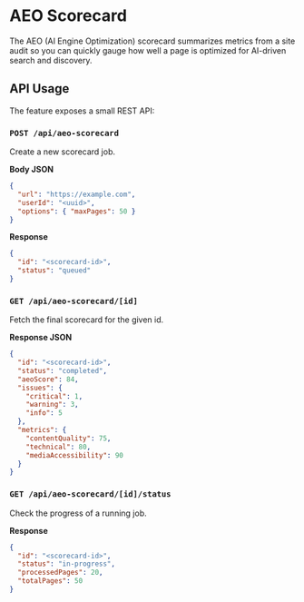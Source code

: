 # AEO Scorecard

The AEO (AI Engine Optimization) scorecard summarizes metrics from a site audit so you can quickly gauge how well a page is optimized for AI-driven search and discovery.

## API Usage

The feature exposes a small REST API:

### `POST /api/aeo-scorecard`
Create a new scorecard job.

**Body JSON**
```json
{
  "url": "https://example.com",
  "userId": "<uuid>",
  "options": { "maxPages": 50 }
}
```

**Response**
```json
{
  "id": "<scorecard-id>",
  "status": "queued"
}
```

### `GET /api/aeo-scorecard/[id]`
Fetch the final scorecard for the given id.

**Response JSON**
```json
{
  "id": "<scorecard-id>",
  "status": "completed",
  "aeoScore": 84,
  "issues": {
    "critical": 1,
    "warning": 3,
    "info": 5
  },
  "metrics": {
    "contentQuality": 75,
    "technical": 80,
    "mediaAccessibility": 90
  }
}
```

### `GET /api/aeo-scorecard/[id]/status`
Check the progress of a running job.

**Response**
```json
{
  "id": "<scorecard-id>",
  "status": "in-progress",
  "processedPages": 20,
  "totalPages": 50
}
```
